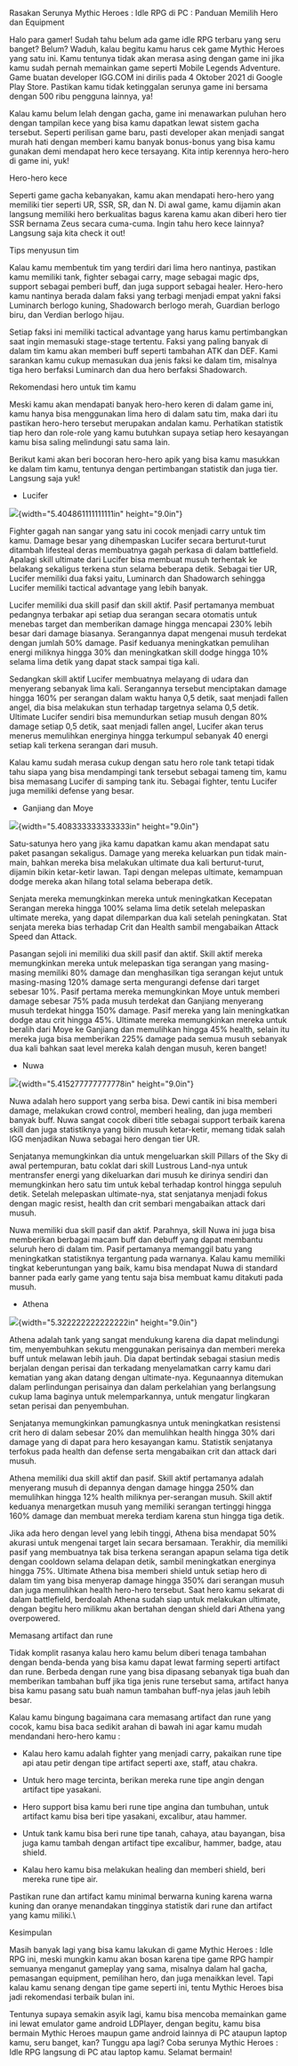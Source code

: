 Rasakan Serunya Mythic Heroes : Idle RPG di PC : Panduan Memilih Hero
dan Equipment

Halo para gamer! Sudah tahu belum ada game idle RPG terbaru yang seru
banget? Belum? Waduh, kalau begitu kamu harus cek game Mythic Heroes
yang satu ini. Kamu tentunya tidak akan merasa asing dengan game ini
jika kamu sudah pernah memainkan game seperti Mobile Legends Adventure.
Game buatan developer IGG.COM ini dirilis pada 4 Oktober 2021 di Google
Play Store. Pastikan kamu tidak ketinggalan serunya game ini bersama
dengan 500 ribu pengguna lainnya, ya!

Kalau kamu belum lelah dengan gacha, game ini menawarkan puluhan hero
dengan tampilan kece yang bisa kamu dapatkan lewat sistem gacha
tersebut. Seperti perilisan game baru, pasti developer akan menjadi
sangat murah hati dengan memberi kamu banyak bonus-bonus yang bisa kamu
gunakan demi mendapat hero kece tersayang. Kita intip kerennya hero-hero
di game ini, yuk!

Hero-hero kece

Seperti game gacha kebanyakan, kamu akan mendapati hero-hero yang
memiliki tier seperti UR, SSR, SR, dan N. Di awal game, kamu dijamin
akan langsung memiliki hero berkualitas bagus karena kamu akan diberi
hero tier SSR bernama Zeus secara cuma-cuma. Ingin tahu hero kece
lainnya? Langsung saja kita check it out!

Tips menyusun tim

Kalau kamu membentuk tim yang terdiri dari lima hero nantinya, pastikan
kamu memiliki tank, fighter sebagai carry, mage sebagai magic dps,
support sebagai pemberi buff, dan juga support sebagai healer. Hero-hero
kamu nantinya berada dalam faksi yang terbagi menjadi empat yakni faksi
Luminarch berlogo kuning, Shadowarch berlogo merah, Guardian berlogo
biru, dan Verdian berlogo hijau.

Setiap faksi ini memiliki tactical advantage yang harus kamu
pertimbangkan saat ingin memasuki stage-stage tertentu. Faksi yang
paling banyak di dalam tim kamu akan memberi buff seperti tambahan ATK
dan DEF. Kami sarankan kamu cukup memasukan dua jenis faksi ke dalam
tim, misalnya tiga hero berfaksi Luminarch dan dua hero berfaksi
Shadowarch.

Rekomendasi hero untuk tim kamu

Meski kamu akan mendapati banyak hero-hero keren di dalam game ini, kamu
hanya bisa menggunakan lima hero di dalam satu tim, maka dari itu
pastikan hero-hero tersebut merupakan andalan kamu. Perhatikan statistik
tiap hero dan role-role yang kamu butuhkan supaya setiap hero kesayangan
kamu bisa saling melindungi satu sama lain.

Berikut kami akan beri bocoran hero-hero apik yang bisa kamu masukkan ke
dalam tim kamu, tentunya dengan pertimbangan statistik dan juga tier.
Langsung saja yuk!

-   Lucifer

![](./images/Rasakan-Serunya-Mythic-Heroes-di-PC/media/image1.jpeg){width="5.404861111111111in"
height="9.0in"}

Fighter gagah nan sangar yang satu ini cocok menjadi carry untuk tim
kamu. Damage besar yang dihempaskan Lucifer secara berturut-turut
ditambah lifesteal deras membuatnya gagah perkasa di dalam battlefield.
Apalagi skill ultimate dari Lucifer bisa membuat musuh terhentak ke
belakang sekaligus terkena stun selama beberapa detik. Sebagai tier UR,
Lucifer memiliki dua faksi yaitu, Luminarch dan Shadowarch sehingga
Lucifer memiliki tactical advantage yang lebih banyak.

Lucifer memiliki dua skill pasif dan skill aktif. Pasif pertamanya
membuat pedangnya terbakar api setiap dua serangan secara otomatis untuk
menebas target dan memberikan damage hingga mencapai 230% lebih besar
dari damage biasanya. Serangannya dapat mengenai musuh terdekat dengan
jumlah 50% damage. Pasif keduanya meningkatkan pemulihan energi miliknya
hingga 30% dan meningkatkan skill dodge hingga 10% selama lima detik
yang dapat stack sampai tiga kali.

Sedangkan skill aktif Lucifer membuatnya melayang di udara dan menyerang
sebanyak lima kali. Serangannya tersebut menciptakan damage hingga 160%
per serangan dalam waktu hanya 0,5 detik, saat menjadi fallen angel, dia
bisa melakukan stun terhadap targetnya selama 0,5 detik. Ultimate
Lucifer sendiri bisa memundurkan setiap musuh dengan 80% damage setiap
0,5 detik, saat menjadi fallen angel, Lucifer akan terus menerus
memulihkan energinya hingga terkumpul sebanyak 40 energi setiap kali
terkena serangan dari musuh.

Kalau kamu sudah merasa cukup dengan satu hero role tank tetapi tidak
tahu siapa yang bisa mendampingi tank tersebut sebagai tameng tim, kamu
bisa memasang Lucifer di samping tank itu. Sebagai fighter, tentu
Lucifer juga memiliki defense yang besar.

-   Ganjiang dan Moye

![](./images/Rasakan-Serunya-Mythic-Heroes-di-PC/media/image2.jpeg){width="5.408333333333333in"
height="9.0in"}

Satu-satunya hero yang jika kamu dapatkan kamu akan mendapat satu paket
pasangan sekaligus. Damage yang mereka keluarkan pun tidak main-main,
bahkan mereka bisa melakukan ultimate dua kali berturut-turut, dijamin
bikin ketar-ketir lawan. Tapi dengan melepas ultimate, kemampuan dodge
mereka akan hilang total selama beberapa detik.

Senjata mereka memungkinkan mereka untuk meningkatkan Kecepatan Serangan
mereka hingga 100% selama lima detik setelah melepaskan ultimate mereka,
yang dapat dilemparkan dua kali setelah peningkatan. Stat senjata mereka
bias terhadap Crit dan Health sambil mengabaikan Attack Speed dan
Attack.

Pasangan sejoli ini memiliki dua skill pasif dan aktif. Skill aktif
mereka memungkinkan mereka untuk melepaskan tiga serangan yang
masing-masing memiliki 80% damage dan menghasilkan tiga serangan kejut
untuk masing-masing 120% damage serta mengurangi defense dari target
sebesar 10%. Pasif pertama mereka memungkinkan Moye untuk memberi damage
sebesar 75% pada musuh terdekat dan Ganjiang menyerang musuh terdekat
hingga 150% damage. Pasif mereka yang lain meningkatkan dodge atau crit
hingga 45%. Ultimate mereka memungkinkan mereka untuk beralih dari Moye
ke Ganjiang dan memulihkan hingga 45% health, selain itu mereka juga
bisa memberikan 225% damage pada semua musuh sebanyak dua kali bahkan
saat level mereka kalah dengan musuh, keren banget!

-   Nuwa

![](./images/Rasakan-Serunya-Mythic-Heroes-di-PC/media/image3.jpeg){width="5.415277777777778in"
height="9.0in"}

Nuwa adalah hero support yang serba bisa. Dewi cantik ini bisa memberi
damage, melakukan crowd control, memberi healing, dan juga memberi
banyak buff. Nuwa sangat cocok diberi title sebagai support terbaik
karena skill dan juga statistiknya yang bikin musuh ketar-ketir, memang
tidak salah IGG menjadikan Nuwa sebagai hero dengan tier UR.

Senjatanya memungkinkan dia untuk mengeluarkan skill Pillars of the Sky
di awal pertempuran, batu coklat dari skill Lustrous Land-nya untuk
mentransfer energi yang dikeluarkan dari musuh ke dirinya sendiri dan
memungkinkan hero satu tim untuk kebal terhadap kontrol hingga sepuluh
detik. Setelah melepaskan ultimate-nya, stat senjatanya menjadi fokus
dengan magic resist, health dan crit sembari mengabaikan attack dari
musuh.

Nuwa memiliki dua skill pasif dan aktif. Parahnya, skill Nuwa ini juga
bisa memberikan berbagai macam buff dan debuff yang dapat membantu
seluruh hero di dalam tim. Pasif pertamanya memanggil batu yang
meningkatkan statistiknya tergantung pada warnanya. Kalau kamu memiliki
tingkat keberuntungan yang baik, kamu bisa mendapat Nuwa di standard
banner pada early game yang tentu saja bisa membuat kamu ditakuti pada
musuh.

-   Athena

![](./images/Rasakan-Serunya-Mythic-Heroes-di-PC/media/image4.jpeg){width="5.322222222222222in"
height="9.0in"}

Athena adalah tank yang sangat mendukung karena dia dapat melindungi
tim, menyembuhkan sekutu menggunakan perisainya dan memberi mereka buff
untuk melawan lebih jauh. Dia dapat bertindak sebagai stasiun medis
berjalan dengan perisai dan terkadang menyelamatkan carry kamu dari
kematian yang akan datang dengan ultimate-nya. Kegunaannya ditemukan
dalam perlindungan perisainya dan dalam perkelahian yang berlangsung
cukup lama baginya untuk melemparkannya, untuk mengatur lingkaran setan
perisai dan penyembuhan.

Senjatanya memungkinkan pamungkasnya untuk meningkatkan resistensi crit
hero di dalam sebesar 20% dan memulihkan health hingga 30% dari damage
yang di dapat para hero kesayangan kamu. Statistik senjatanya terfokus
pada health dan defense serta mengabaikan crit dan attack dari musuh.

Athena memiliki dua skill aktif dan pasif. Skill aktif pertamanya adalah
menyerang musuh di depannya dengan damage hingga 250% dan memulihkan
hingga 12% health miliknya per-serangan musuh. Skill aktif keduanya
menargetkan musuh yang memiliki serangan tertinggi hingga 160% damage
dan membuat mereka terdiam karena stun hingga tiga detik.

Jika ada hero dengan level yang lebih tinggi, Athena bisa mendapat 50%
akurasi untuk mengenai target lain secara bersamaan. Terakhir, dia
memiliki pasif yang membuatnya tak bisa terkena serangan apapun selama
tiga detik dengan cooldown selama delapan detik, sambil meningkatkan
energinya hingga 75%. Ultimate Athena bisa memberi shield untuk setiap
hero di dalam tim yang bisa menyerap damage hingga 350% dari serangan
musuh dan juga memulihkan health hero-hero tersebut. Saat hero kamu
sekarat di dalam battlefield, berdoalah Athena sudah siap untuk
melakukan ultimate, dengan begitu hero milikmu akan bertahan dengan
shield dari Athena yang overpowered.

Memasang artifact dan rune

Tidak komplit rasanya kalau hero kamu belum diberi tenaga tambahan
dengan benda-benda yang bisa kamu dapat lewat farming seperti artifact
dan rune. Berbeda dengan rune yang bisa dipasang sebanyak tiga buah dan
memberikan tambahan buff jika tiga jenis rune tersebut sama, artifact
hanya bisa kamu pasang satu buah namun tambahan buff-nya jelas jauh
lebih besar.

Kalau kamu bingung bagaimana cara memasang artifact dan rune yang cocok,
kamu bisa baca sedikit arahan di bawah ini agar kamu mudah mendandani
hero-hero kamu :

-   Kalau hero kamu adalah fighter yang menjadi carry, pakaikan rune
    tipe api atau petir dengan tipe artifact seperti axe, staff, atau
    chakra.

-   Untuk hero mage tercinta, berikan mereka rune tipe angin dengan
    artifact tipe yasakani.

-   Hero support bisa kamu beri rune tipe angina dan tumbuhan, untuk
    artifact kamu bisa beri tipe yasakani, excalibur, atau hammer.

-   Untuk tank kamu bisa beri rune tipe tanah, cahaya, atau bayangan,
    bisa juga kamu tambah dengan artifact tipe excalibur, hammer, badge,
    atau shield.

-   Kalau hero kamu bisa melakukan healing dan memberi shield, beri
    mereka rune tipe air.

Pastikan rune dan artifact kamu minimal berwarna kuning karena warna
kuning dan oranye menandakan tingginya statistik dari rune dan artifact
yang kamu miliki.\\

Kesimpulan

Masih banyak lagi yang bisa kamu lakukan di game Mythic Heroes : Idle
RPG ini, meski mungkin kamu akan bosan karena tipe game RPG hampir
semuanya menganut gameplay yang sama, misalnya dalam hal gacha,
pemasangan equipment, pemilihan hero, dan juga menaikkan level. Tapi
kalau kamu senang dengan tipe game seperti ini, tentu Mythic Heroes bisa
jadi rekomendasi terbaik bulan ini.

Tentunya supaya semakin asyik lagi, kamu bisa mencoba memainkan game ini
lewat emulator game android LDPlayer, dengan begitu, kamu bisa bermain
Mythic Heroes maupun game android lainnya di PC ataupun laptop kamu,
seru banget, kan? Tunggu apa lagi? Coba serunya Mythic Heroes : Idle RPG
langsung di PC atau laptop kamu. Selamat bermain!
